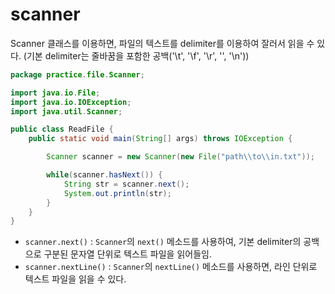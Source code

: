 # scanner

Scanner 클래스를 이용하면, 파일의 텍스트를 delimiter를 이용하여 잘러서 읽을 수 있다. (기본 delimiter는 줄바꿈을 포함한 공백('\t', '\f', '\r', '', '\n'))

```java
package practice.file.Scanner;

import java.io.File;
import java.io.IOException;
import java.util.Scanner;

public class ReadFile {
    public static void main(String[] args) throws IOException {

        Scanner scanner = new Scanner(new File("path\\to\\in.txt"));

        while(scanner.hasNext()) {
            String str = scanner.next();
            System.out.println(str);
        }
    }
}
```

- `scanner.next()` : `Scanner`의 `next()` 메소드를 사용하여, 기본 delimiter의 공백으로 구분된 문자열 단위로 텍스트 파일을 읽어들임.
- `scanner.nextLine()` : `Scanner`의 `nextLine()` 메소드를 사용하면, 라인 단위로 텍스트 파일을 읽을 수 있다.

